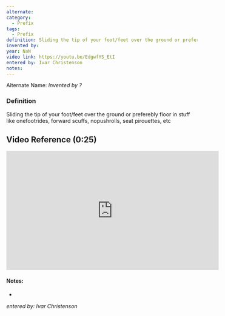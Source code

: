 ```yaml
---
alternate: 
category:
  - Prefix
tags:
  - Prefix
definition: Sliding the tip of your foot/feet over the ground or preferebly floor in stuff like onefootrides, forward scuffs, nopushrolls, seat pirouettes, etc
invented by: 
year: NaN
video link: https://youtu.be/EdgwfYS_EtI
entered by: Ivar Christenson
notes: 
---
```

Alternate Name: 
*Invented by ?*

### Definition
Sliding the tip of your foot/feet over the ground or preferebly floor in stuff like onefootrides, forward scuffs, nopushrolls, seat pirouettes, etc

## Video Reference (0:25)

<iframe width="560" height="315" src="https://www.youtube.com/embed/EdgwfYS_EtI?si=MxBMNEvh6SG7qgUX" title="YouTube video player" frameborder="0" allow="accelerometer; autoplay; clipboard-write; encrypted-media; gyroscope; picture-in-picture; web-share" referrerpolicy="strict-origin-when-cross-origin" allowfullscreen></iframe>

#### Notes:
- 
*entered by: Ivar Christenson*
